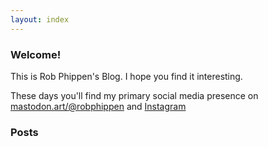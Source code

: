 ```yaml
---
layout: index
---
```

### Welcome!
This is Rob Phippen's Blog. I hope you find it interesting.

These days you'll find my primary social media presence on
<a rel="me" href="https://mastodon.art/@robphippen">mastodon.art/@robphippen</a>
and [Instagram](https://www.instagram.com/robphippen/)

### Posts
